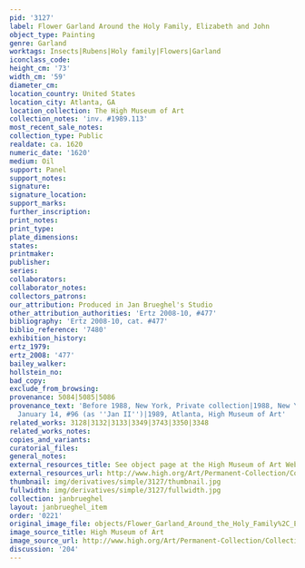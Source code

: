 ```yaml
---
pid: '3127'
label: Flower Garland Around the Holy Family, Elizabeth and John
object_type: Painting
genre: Garland
worktags: Insects|Rubens|Holy family|Flowers|Garland
iconclass_code:
height_cm: '73'
width_cm: '59'
diameter_cm:
location_country: United States
location_city: Atlanta, GA
location_collection: The High Museum of Art
collection_notes: 'inv. #1989.113'
most_recent_sale_notes:
collection_type: Public
realdate: ca. 1620
numeric_date: '1620'
medium: Oil
support: Panel
support_notes:
signature:
signature_location:
support_marks:
further_inscription:
print_notes:
print_type:
plate_dimensions:
states:
printmaker:
publisher:
series:
collaborators:
collaborator_notes:
collectors_patrons:
our_attribution: Produced in Jan Brueghel's Studio
other_attribution_authorities: 'Ertz 2008-10, #477'
bibliography: 'Ertz 2008-10, cat. #477'
biblio_reference: '7480'
exhibition_history:
ertz_1979:
ertz_2008: '477'
bailey_walker:
hollstein_no:
bad_copy:
exclude_from_browsing:
provenance: 5084|5085|5086
provenance_text: 'Before 1988, New York, Private collection|1988, New York, Sotheby''s,
  January 14, #96 (as ''Jan II'')|1989, Atlanta, High Museum of Art'
related_works: 3128|3132|3133|3349|3743|3350|3348
related_works_notes:
copies_and_variants:
curatorial_files:
general_notes:
external_resources_title: See object page at the High Museum of Art Website
external_resources_url: http://www.high.org/Art/Permanent-Collection/CollectionDetails.aspx
thumbnail: img/derivatives/simple/3127/thumbnail.jpg
fullwidth: img/derivatives/simple/3127/fullwidth.jpg
collection: janbrueghel
layout: janbrueghel_item
order: '0221'
original_image_file: objects/Flower_Garland_Around_the_Holy_Family%2C_Elizabeth_and_John.jpg
image_source_title: High Museum of Art
image_source_url: http://www.high.org/Art/Permanent-Collection/CollectionDetails.aspx
discussion: '204'
---
```

